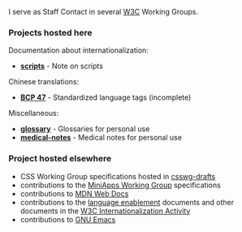 I serve as Staff Contact in several [W3C](https://www.w3.org/) Working Groups.

### Projects hosted here

Documentation about internationalization:
* [**scripts**](https://github.com/xfq/scripts) - Note on scripts

Chinese translations:
* [**BCP 47**](https://xfq.github.io/translation/bcp47/index.zh-Hans.html) - Standardized language tags (incomplete)

Miscellaneous:
* [**glossary**](https://github.com/xfq/glossary) - Glossaries for personal use
* [**medical-notes**](https://github.com/xfq/medical-notes) - Medical notes for personal use

### Project hosted elsewhere

* CSS Working Group specifications hosted in [csswg-drafts](https://github.com/w3c/csswg-drafts/)
* contributions to the [MiniApps Working Group](https://www.w3.org/2021/miniapps/) specifications
* contributions to [MDN Web Docs](https://developer.mozilla.org/)
* contributions to the [language enablement](https://www.w3.org/International/layout) documents and other documents in the [W3C Internationalization Activity](https://www.w3.org/International/)
* contributions to [GNU Emacs](https://www.gnu.org/software/emacs/)
